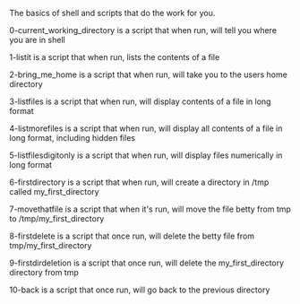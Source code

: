 The basics of shell and scripts that do the work for you.

0-current_working_directory is a script that when run, will tell you where you are in shell

1-listit is a script that when run, lists the contents of a file

2-bring_me_home is a script that when run, will take you to the users home directory

3-listfiles is a script that when run, will display contents of a file in long format

4-listmorefiles is a script that when run, will display all contents of a file in long format, including hidden files

5-listfilesdigitonly is a script that when run, will display files numerically in long format

6-firstdirectory is a script that when run, will create a directory in /tmp called my_first_directory

7-movethatfile is a script that when it's run, will move the file betty from tmp to /tmp/my_first_directory

8-firstdelete is a script that once run, will delete the betty file from tmp/my_first_directory

9-firstdirdeletion is a script that once run, will delete the my_first_directory directory from tmp

10-back is a script that once run, will go back to the previous directory